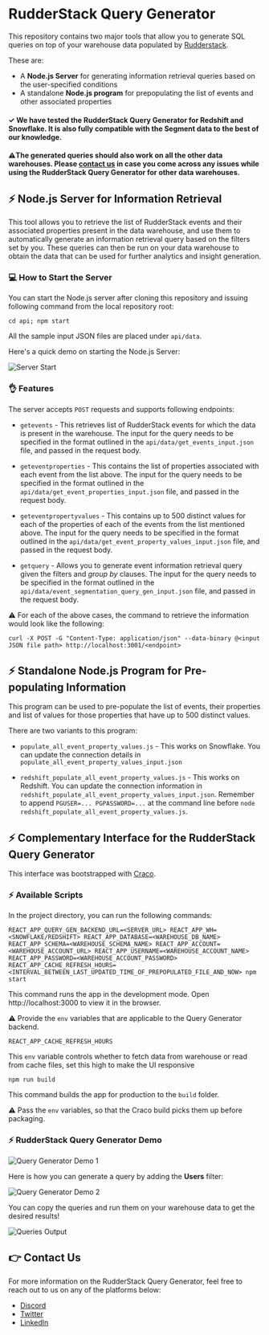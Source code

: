 # RudderStack Query Generator

This repository contains two major tools that allow you to generate SQL queries on top of your warehouse data populated by [Rudderstack](https://rudderstack.com).

These are:
 - A **Node.js Server** for generating information retrieval queries based on the user-specified conditions
 - A standalone **Node.js program** for prepopulating the list of events and other associated properties

####  ✓ We have tested the RudderStack Query Generator for Redshift and Snowflake. It is also fully compatible with the Segment data to the best of our knowledge. 
####  ⚠️The generated queries should also work on all the other data warehouses. Please [contact us](https://rudderstack.com/contact/) in case you come across any issues while using the RudderStack Query Generator for other data warehouses.

## ⚡️ Node.js Server for Information Retrieval

This tool allows you to retrieve the list of RudderStack events and their associated properties present in the data warehouse, and use them to automatically generate an information retrieval query based on the filters set by you. These queries can then be run on your data warehouse to obtain the data that can be used for further analytics and insight generation.

### 💻 How to Start the Server

You can start the Node.js server after cloning this repository and issuing following command from the local repository root:

```
cd api; npm start
```

All the sample input JSON files are placed under `api/data`.

Here's a quick demo on starting the Node.js Server:

![Server Start](https://user-images.githubusercontent.com/59817155/90601941-924e8a00-e216-11ea-888b-98268a12e555.gif)

### 👌 Features

The server accepts `POST` requests and supports following endpoints:

* `getevents` - This retrieves list of RudderStack events for which the data is present in the warehouse. The input for the query needs to be specified in the format outlined in the `api/data/get_events_input.json` file, and passed in the request body.
	
* `geteventproperties` - This contains the list of properties associated with each event from the list above. The input for the query needs to be specified in the format outlined in the `api/data/get_event_properties_input.json` file, and passed in the request body.
	
* `geteventpropertyvalues` - This contains up to 500 distinct values for each of the properties of each of the events from the list mentioned above. The input for the query needs to be specified in the format outlined in the `api/data/get_event_property_values_input.json` file, and passed in the request body.
	
* `getquery` - Allows you to generate event information retrieval query given the filters and *group by* clauses. The input for the query needs to be specified in the format outlined in the `api/data/event_segmentation_query_gen_input.json` file, and passed in the request body.

⚠️ For each of the above cases, the command to retrieve the information would look like the following:

`curl -X POST -G "Content-Type: application/json" --data-binary @<input JSON file path> http://localhost:3001/<endpoint>`

## ⚡️ Standalone Node.js Program for Pre-populating Information

This program can be used to pre-populate the list of events, their properties and list of values for those properties that have up to 500 distinct values. 

There are two variants to this program:

* `populate_all_event_property_values.js` - This works on Snowflake. You can update the connection details in `populate_all_event_property_values_input.json`
	
* `redshift_populate_all_event_property_values.js` - This works on Redshift. You can update the connection information in `redshift_populate_all_event_property_values_input.json`. Remember to append `PGUSER=... PGPASSWORD=...` at the command line before `node redshift_populate_all_event_property_values.js`.

## ⚡️ Complementary Interface for the RudderStack Query Generator

This interface was bootstrapped with [Craco](https://github.com/gsoft-inc/craco).

### ⚡️ Available Scripts
In the project directory, you can run the following commands:

`REACT_APP_QUERY_GEN_BACKEND_URL=<SERVER_URL> REACT_APP_WH=<SNOWFLAKE/REDSHIFT> REACT_APP_DATABASE=<WAREHOUSE_DB_NAME>  REACT_APP_SCHEMA=<WAREHOUSE_SCHEMA_NAME> REACT_APP_ACCOUNT=<WAREHOUSE_ACCOUNT_URL> REACT_APP_USERNAME=<WAREHOUSE_ACCOUNT_NAME> REACT_APP_PASSWORD=<WAREHOUSE_ACCOUNT_PASSWORD> REACT_APP_CACHE_REFRESH_HOURS=<INTERVAL_BETWEEN_LAST_UPDATED_TIME_OF_PREPOPULATED_FILE_AND_NOW> npm start`

This command runs the app in the development mode. Open http://localhost:3000 to view it in the browser.

⚠️ Provide the `env` variables that are applicable to the Query Generator backend.
	
`REACT_APP_CACHE_REFRESH_HOURS`

This `env` variable controls whether to fetch data from warehouse or read from cache files, set this high to make the UI responsive      

`npm run build`

This command builds the app for production to the `build` folder.

⚠️ Pass the `env` variables, so that the Craco build picks them up before packaging.

### ⚡️ RudderStack Query Generator Demo

![Query Generator Demo 1](https://user-images.githubusercontent.com/59817155/90628835-f0419880-e23b-11ea-88db-a83288d265a6.gif)

Here is how you can generate a query by adding the **Users** filter:

![Query Generator Demo 2](https://user-images.githubusercontent.com/59817155/90628927-16673880-e23c-11ea-8e9d-5786a1f39c28.gif)

You can copy the queries and run them on your warehouse data to get the desired results!

![Queries Output](https://user-images.githubusercontent.com/59817155/90628949-21ba6400-e23c-11ea-83cb-9c600ce6bf79.gif)


## 👉 Contact Us

For more information on the RudderStack Query Generator, feel free to reach out to us on any of the platforms below:
- [Discord](https://discordapp.com/invite/xNEdEGw)
- [Twitter](https://twitter.com/rudderstack)
- [LinkedIn](https://www.linkedin.com/company/rudderlabs/)
